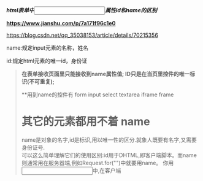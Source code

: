 ***html表单中<input>属性id和name的区别***

**https://www.jianshu.com/p/7a171f96c1e0**

https://blog.csdn.net/qq_35038153/article/details/70215356

name:规定input元素的名称，姓名

id:规定html元素的唯一id，身份证



> **在表单接收页面里只能接收到name属性值;
>  ID只是在当页里控件的唯一标识(不可重复);**
>
>  **用到name的控件有  form  input  select  textarea  iframe  frame 
>
>  其它的元素都用不着  name  
>  ==========================================================   
>
>  name是对象的名字,id是标识,用以唯一性的区分.就象人既要有名字,又需要身份证号.  
>  可以这么简单理解它们的使用区别:id用于DHTML,即客户端脚本。而name则通常用在服务器端,例如Request.for("")中就要用name。 
>  你用<input  name=myinput  id=myinput>中,在客户端  
>
>  <script>  
>  alert(myinput.value)//这里是id  
>  </scipt> 

>  而提交后，用Request.form("myinput")，这里就是name。